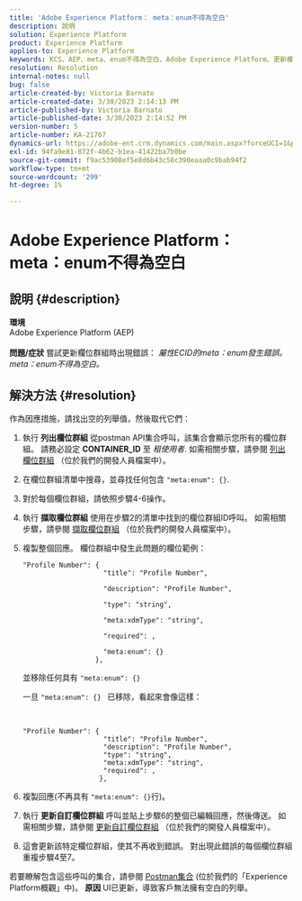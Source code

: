 ```yaml
---
title: 'Adobe Experience Platform： meta：enum不得為空白'
description: 說明
solution: Experience Platform
product: Experience Platform
applies-to: Experience Platform
keywords: KCS、AEP、meta、enum不得為空白、Adobe Experience Platform、更新欄位群組、因應措施、疑難排解
resolution: Resolution
internal-notes: null
bug: false
article-created-by: Victoria Barnato
article-created-date: 3/30/2023 2:14:13 PM
article-published-by: Victoria Barnato
article-published-date: 3/30/2023 2:14:52 PM
version-number: 5
article-number: KA-21767
dynamics-url: https://adobe-ent.crm.dynamics.com/main.aspx?forceUCI=1&pagetype=entityrecord&etn=knowledgearticle&id=d7918023-05cf-ed11-b597-6045bd0065b6
exl-id: 94fa9e81-872f-4b62-b1ea-41422ba7b0be
source-git-commit: f9ac53908ef5e8d6b43c58c390eaaa0c9bab94f2
workflow-type: tm+mt
source-wordcount: '299'
ht-degree: 1%

---
```


# Adobe Experience Platform： meta：enum不得為空白

## 說明 {#description}

<b>環境</b><br>Adobe Experience Platform (AEP)<br><br><b>問題/症狀</b>
嘗試更新欄位群組時出現錯誤： *屬性ECID的meta：enum發生錯誤。 meta：enum不得為空白。*


## 解決方法 {#resolution}


作為因應措施，請找出空的列舉值，然後取代它們：

1. 執行 <b>列出欄位群組</b> 從postman API集合呼叫，該集合會顯示您所有的欄位群組。 請務必設定 <b>CONTAINER_ID</b> 至 *租使用者*. 如需相關步驟，請參閱 [列出欄位群組](https://developer.adobe.com/experience-platform-apis/references/schema-registry/#tag/Field-groups/operation/listFieldGroups) （位於我們的開發人員檔案中）。
2. 在欄位群組清單中搜尋，並尋找任何包含 `"meta:enum": {}`.
3. 對於每個欄位群組，請依照步驟4-6操作。
4. 執行 <b>擷取欄位群組</b> 使用在步驟2的清單中找到的欄位群組ID呼叫。 如需相關步驟，請參閱 [擷取欄位群組](https://developer.adobe.com/experience-platform-apis/references/schema-registry/#tag/Field-groups/operation/retrieveFieldGroup) （位於我們的開發人員檔案中）。
5. 複製整個回應。 欄位群組中發生此問題的欄位範例：




   ```clike
   "Profile Number": { 
                       "title": "Profile Number",                                     
                       "description": "Profile Number",                                    
                       "type": "string",                                     
                       "meta:xdmType": "string",                                    
                       "required": ,                                    
                       "meta:enum": {}                               
                     },
   ```



   並移除任何具有 `"meta:enum": {}`



   一旦 `"meta:enum": {} ` 已移除，看起來會像這樣：

     

   ```clike
   "Profile Number": {
                       "title": "Profile Number",
                       "description": "Profile Number",
                       "type": "string",
                       "meta:xdmType": "string",
                       "required": ,
                      },
   ```

6. 複製回應(不再具有 `"meta:enum": {}`行)。
7. 執行 <b>更新自訂欄位群組</b> 呼叫並貼上步驟6的整個已編輯回應，然後傳送。 如需相關步驟，請參閱 [更新自訂欄位群組](https://developer.adobe.com/experience-platform-apis/references/schema-registry/#tag/Field-groups/operation/patchFieldGroup) （位於我們的開發人員檔案中）。
8. 這會更新該特定欄位群組，使其不再收到錯誤。 對出現此錯誤的每個欄位群組重複步驟4至7。


若要瞭解包含這些呼叫的集合，請參閱 [Postman集合](https://experienceleague.adobe.com/docs/experience-platform/landing/platform-apis/postman.html?lang=en#collections) (位於我們的「Experience Platform概觀」中)。
<b>原因</b>
UI已更新，導致客戶無法擁有空白的列舉。
